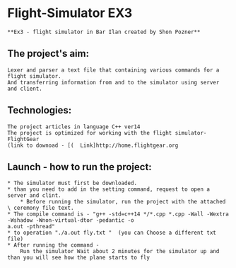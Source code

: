 # Flight-Simulator EX3
    **Ex3 - flight simulator in Bar Ilan created by Shon Pozner**

## The project's aim:
    Lexer and parser a text file that containing various commands for a flight simulator.
    And transferring information from and to the simulator using server and client.

## Technologies:
    The project articles in language C++ ver14
    The project is optimized for working with the flight simulator- FlightGear
    (link to downoad - ‫‪[‫‪Link]http://home.flightgear.org‬  )

## Launch - how to run the project:
    * The simulator must first be downloaded.
    * than you need to add in the setting command, request to open a server and clint.
        * Before running the simulator, run the project with the attached \ ceremony file text.
    * The compile command is - "‫‪g++‬‬ ‫‪-std=c++14‬‬ */*.cpp ‫‪*.cpp‬‬ ‫‪-Wall‬‬ ‫‪-Wextra‬‬ ‫‪-Wshadow‬‬ ‫‪-Wnon-virtual-dtor‬‬ ‫‪-pedantic‬‬ ‫‪-o‬‬
    a.out -pthread"
    * to operation "./a.out fly.txt "  (you can Choose a different txt file)
    * After running the command -
        Run the simulator Wait about 2 minutes for the simulator up and than you will see how the plane starts to fly





‬
